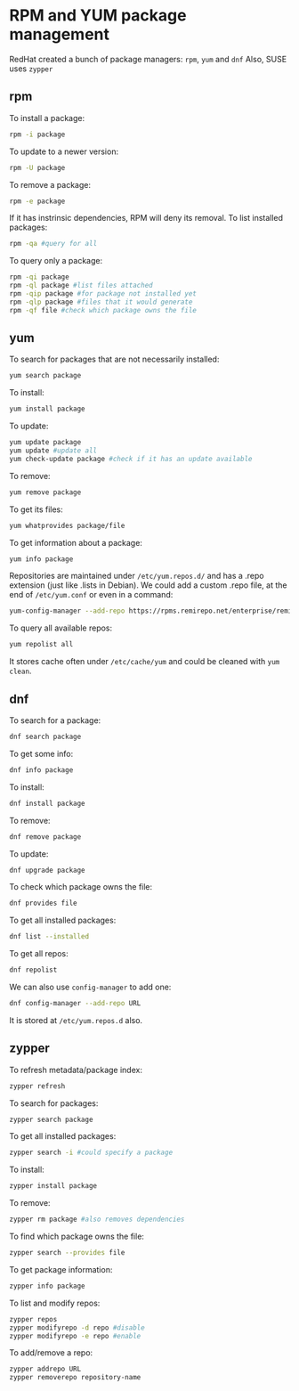 # RPM and YUM package management

RedHat created a bunch of package managers: ```rpm```, ```yum``` and ```dnf```
Also, SUSE uses ```zypper```

## rpm

To install a package:
```bash
rpm -i package
```

To update to a newer version:
```bash
rpm -U package
```

To remove a package:
```bash
rpm -e package
```

If it has instrinsic dependencies, RPM will deny its removal.
To list installed packages:
```bash
rpm -qa #query for all
```

To query only a package:
```bash
rpm -qi package
rpm -ql package #list files attached
rpm -qip package #for package not installed yet
rpm -qlp package #files that it would generate
rpm -qf file #check which package owns the file
```

## yum

To search for packages that are not necessarily installed:
```bash
yum search package
```

To install:
```bash
yum install package
```

To update:
```bash
yum update package
yum update #update all
yum check-update package #check if it has an update available
```

To remove:
```bash
yum remove package
```

To get its files:
```bash
yum whatprovides package/file
```

To get information about a package:
```bash
yum info package
```

Repositories are maintained under ```/etc/yum.repos.d/``` and has a .repo extension (just like .lists in Debian). We could add a custom .repo file, at the end of ```/etc/yum.conf``` or even in a command:
```bash
yum-config-manager --add-repo https://rpms.remirepo.net/enterprise/remi.repo
```

To query all available repos:
```bash
yum repolist all
```

It stores cache often under ```/etc/cache/yum``` and could be cleaned with ```yum clean```.

## dnf

To search for a package:
```bash
dnf search package
```

To get some info:
```bash
dnf info package
```

To install:
```bash
dnf install package
```

To remove:
```bash
dnf remove package
```

To update:
```bash
dnf upgrade package
```

To check which package owns the file:
```bash
dnf provides file
```

To get all installed packages:
```bash
dnf list --installed
```

To get all repos:
```bash
dnf repolist
```

We can also use ```config-manager``` to add one:
```bash
dnf config-manager --add-repo URL
```

It is stored at ```/etc/yum.repos.d``` also.

## zypper

To refresh metadata/package index:
```bash
zypper refresh
```

To search for packages:
```bash
zypper search package
```

To get all installed packages:
```bash
zypper search -i #could specify a package
```

To install:
```bash
zypper install package
```

To remove:
```bash
zypper rm package #also removes dependencies
```

To find which package owns the file:
```bash
zypper search --provides file
```

To get package information:
```bash
zypper info package
```

To list and modify repos:
```bash
zypper repos
zypper modifyrepo -d repo #disable
zypper modifyrepo -e repo #enable
```

To add/remove a repo:
```bash
zypper addrepo URL
zypper removerepo repository-name
```





